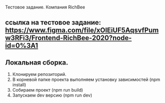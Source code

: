 Тестовое задание. Компания RichBee

ссылка на тестовое задание: https://www.figma.com/file/xOIEiUF5AqsvfPumw3RFi3/Frontend-RichBee-2020?node-id=0%3A1
---

## Локальная сборка.

1. Клонируем репозиторий.
2. В корневой папке проекта выполняем установку зависимостей (npm install)
3. Собираем проект (npm run build)
4. Запускаем dev версию (npm run dev)
